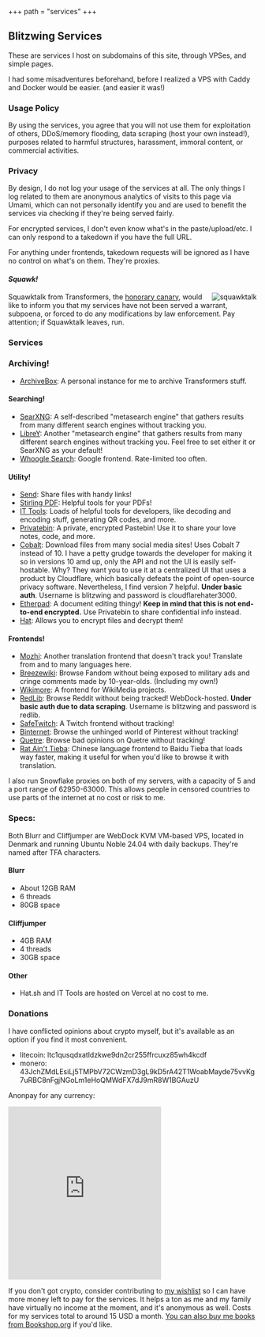 +++
path = "services"
+++

Blitzwing Services
------------------

These are services I host on subdomains of this site, through VPSes, and simple pages.

I had some misadventures beforehand, before I realized a VPS with Caddy and Docker would be easier. (and easier it was!)

### Usage Policy

By using the services, you agree that you will not use them for exploitation of others, DDoS/memory flooding, data scraping (host your own instead!), purposes related to harmful structures, harassment, immoral content, or commercial activities.

### Privacy
By design, I do not log your usage of the services at all. The only things I log related to them are anonymous analytics of visits to this page via Umami, which can not personally identify you and are used to benefit the services via checking if they're being served fairly.

For encrypted services, I don't even know what's in the paste/upload/etc. I can only respond to a takedown if you have the full URL.

For anything under frontends, takedown requests will be ignored as I have no control on what's on them. They're proxies.

#### _Squawk!_

<span style="float:right;">![squawktalk](/squawktalk.png)</span> Squawktalk from Transformers, the [honorary canary](https://www.eff.org/deeplinks/2014/04/warrant-canary-faq), would like to inform you that my services have not been served a warrant, subpoena, or forced to do any modifications by law enforcement. Pay attention; if Squawktalk leaves, run.

### Services

### Archiving!

*   [ArchiveBox](https://ab.blitzw.in): A personal instance for me to archive Transformers stuff.

#### Searching!

*   [SearXNG](https://search.blitzw.in/): A self-described "metasearch engine" that gathers results from many different search engines without tracking you.
*   [LibreY](https://libre.blitzw.in/): Another "metasearch engine" that gathers results from many different search engines without tracking you. Feel free to set either it or SearXNG as your default!
*   [Whoogle Search](https://wh.blitzw.in): Google frontend. Rate-limited too often.


#### Utility!
*   [Send](https://send.blitzw.in): Share files with handy links!
*   [Stirling PDF](https://pdf.blitzw.in): Helpful tools for your PDFs!
*   [IT Tools](https://tools.blitzw.in): Loads of helpful tools for developers, like decoding and encoding stuff, generating QR codes, and more.
*   [Privatebin](https://bin.blitzw.in): A private, encrypted Pastebin! Use it to share your love notes, code, and more.
*   [Cobalt](https://co.blitzw.in): Download files from many social media sites! Uses Cobalt 7 instead of 10. I have a petty grudge towards the developer for making it so in versions 10 amd up, only the API and not the UI is easily self-hostable. Why? They want you to use it at a centralized UI that uses a product by Cloudflare, which basically defeats the point of open-source privacy software. Nevertheless, I find version 7 helpful. **Under basic auth**. Username is blitzwing and password is cloudflarehater3000.
*   [Etherpad](https://eth.blitzw.in): A document editing thingy! **Keep in mind that this is not end-to-end encrypted.** Use Privatebin to share confidential info instead.
*   [Hat](https://hat.blitzw.in): Allows you to encrypt files and decrypt them!

#### Frontends!

*   [Mozhi](https://moz.blitzw.in): Another translation frontend that doesn't track you! Translate from and to many languages here.
*   [Breezewiki](https://fan.blitzw.in): Browse Fandom without being exposed to military ads and cringe comments made by 10-year-olds. (Including my own!)
*   [Wikimore](https://wikimore.blitzw.in): A frontend for WikiMedia projects.
*   [RedLib](https://rl.blitzw.in): Browse Reddit without being tracked! WebDock-hosted. **Under basic auth due to data scraping**. Username is blitzwing and password is redlib.
*   [SafeTwitch](https://twitch.blitzw.in): A Twitch frontend without tracking!
*   [Binternet](https://pin.blitzw.in): Browse the unhinged world of Pinterest without tracking!
*   [Quetre](https://q.blitzw.in): Browse bad opinions on Quetre without tracking!
*   [Rat Ain't Tieba](https://rat.blitzw.in): Chinese language frontend to Baidu Tieba that loads way faster, making it useful for when you'd like to browse it with translation.

I also run Snowflake proxies on both of my servers, with a capacity of 5 and a port range of 62950-63000. This allows people in censored countries to use parts of the internet at no cost or risk to me.

### Specs:
Both Blurr and Cliffjumper are WebDock KVM VM-based VPS, located in Denmark and running Ubuntu Noble 24.04 with daily backups. They're named after TFA characters.
#### Blurr
* About 12GB RAM
* 6 threads
* 80GB space
#### Cliffjumper
* 4GB RAM
* 4 threads
* 30GB space
#### Other
* Hat.sh and IT Tools are hosted on Vercel at no cost to me.

### Donations
I have conflicted opinions about crypto myself, but it's available as an option if you find it most convenient.

* litecoin: ltc1qusqdxatldzkwe9dn2cr255ffrcuxz85wh4kcdf
* monero: 43JchZMdLEsiLj5TMPbV72CWzmD3gL9kD5rA42T1WoabMayde75vvKg7uRBC8nFgjNGoLm1eHoQMWdFX7dJ9mR8W1BGAuzU

Anonpay for any currency:

<iframe src="https://trocador.app/anonpay/?ticker_to=xmr&network_to=Mainnet&donation=True&simple_mode=True&ticker_from=xmr&network_from=Mainnet&bgcolor=&address=83r6YnuwnsVXNvHmurMFYf3Urufw54rKic1Ka5ysgSv5Wvp1UrCi5UnB2vfQnxmmTp1W2JYqk452QAgqV83SpqK8D7xy7gd" width="310" height="350" style="border:0" scrolling="no"></iframe> 

If you don't got crypto, consider contributing to [my wishlist](https://throne.com/gigirassy) so I can have more money left to pay for the services. It helps a ton as me and my family have virtually no income at the moment, and it's anonymous as well. Costs for my services total to around 15 USD a month. [You can also buy me books from Bookshop.org](https://bookshop.org/wishlists/61ca8d380887896314d43867300b67839f0ef315) if you'd like.
